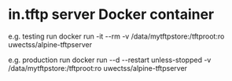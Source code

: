 # in.tftp server Docker container

e.g. testing run
    docker run -it --rm -v /data/mytftpstore:/tftproot:ro uwectss/alpine-tftpserver

e.g. production run
    docker run --d --restart unless-stopped -v /data/mytftpstore:/tftproot:ro uwectss/alpine-tftpserver
